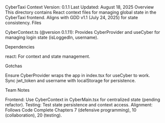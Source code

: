 CyberTaxi Context
Version: 0.1.1 Last Updated: August 18, 2025
Overview
This directory contains React context files for managing global state in the CyberTaxi frontend. Aligns with GDD v1.1 (July 24, 2025) for state consistency.
Files

CyberContext.ts (@version 0.1.11): Provides CyberProvider and useCyber for managing login state (isLoggedIn, username).

Dependencies

react: For context and state management.

Gotchas

Ensure CyberProvider wraps the app in index.tsx for useCyber to work.
Sync jwt_token and username with localStorage for persistence.

Team Notes

Frontend: Use CyberContext in CyberMain.tsx for centralized state (pending refactor).
Testing: Test state persistence and context access.
Alignment: Follows Code Complete Chapters 7 (defensive programming), 10 (collaboration), 20 (testing).
